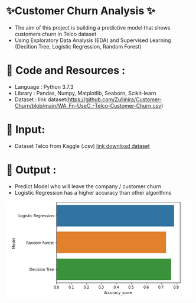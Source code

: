 #  ✨Customer Churn Analysis ✨
  - The aim of this project is building a predictive model that shows customers churn in Telco dataset
  - Using Exploratory Data Analysis (EDA) and Supervised Learning (Decition Tree, Logistic Regression, Random Forest)
  
# 🌟 Code and Resources :
- Language : Python 3.7.3
- Library : Pandas, Numpy, Matplotlib, Seaborn, Scikit-learn
- Dataset : link dataset(https://github.com/Zullinira/Customer-Churn/blob/main/WA_Fn-UseC_-Telco-Customer-Churn.csv)

# 🌟 Input: 
  - Dataset Telco from Kaggle (.csv) [link download dataset](https://github.com/Zullinira/Customer-Churn/blob/main/WA_Fn-UseC_-Telco-Customer-Churn.csv)
  
# 🌟 Output :
  - Predict Model who will leave the company / customer churn
  - Logistic Regression has a higher accuracy than other algorithms
 
 ![alt text](https://github.com/Zullinira/Customer-Churn/blob/main/Model%20Accuracy.PNG)
